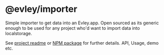 # @evley/importer

Simple importer to get data into an Evley.app. Open sourced as its generic enough to be used for any project who'd want to import data into localstorage.

See [project readme](https://github.com/evley/importer/tree/master/projects/importer) or [NPM package](https://www.npmjs.com/package/@evley/importer) for further details. API, Usage, demo etc.
